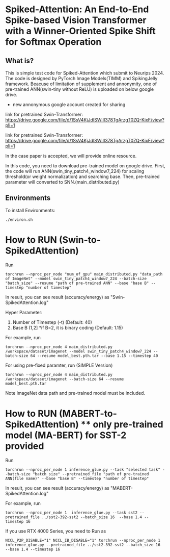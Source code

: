 # Spiked-Attention: An End-to-End Spike-based Vision Transformer with a Winner-Oriented Spike Shift for Softmax Operation
## What is?
This is simple test code for Spiked-Attention which submit to Neurips 2024.
The code is designed by PyTorch Image Models(TIMM) and SpikingJelly framework.
Beacuse of limitation of supplement and annonymity, one of pre-trained ANN(swin-tiny without ReLU) is uploaded on below google drive. 
* new annonymous google account created for sharing 

link for pretrained Swin-Transformer: https://drive.google.com/file/d/1SsV4KjJdISWiII378TgArzgT0ZQ-KixF/view?pli=1

link for pretrained Swin-Transformer: https://drive.google.com/file/d/1SsV4KjJdISWiII378TgArzgT0ZQ-KixF/view?pli=1

In the case paper is accepted, we will provide online resource.

In this code, you need to download pre-trained model on google drive.
First, the code will run ANN(swin_tiny_patch4_window7_224) for scaling threshold(or weight normalization) and searching base.
Then, pre-trained parameter will converted to SNN.(main_distributed.py)

## Environments
To install Environments:

```
./environ.sh
```


# How to RUN (Swin-to-SpikedAttention)


Run
```
torchrun --nproc_per_node "num_of_gpu" main_distributed.py "data_path of ImageNet" --model swin_tiny_patch4_window7_224 --batch-size "batch_size" --resume "path of pre-trained ANN" --base "base B" --timestep "number of timestep"
```

In result, you can see result (accuracy/energy) as "Swin-SpikedAttention.log"

Hyper Parameter:
1. Number of Timestep (-t)   (Default: 40)
2. Base B (1,2] *if B=2, it is binary coding (Default: 1.15)


For example, run
```
torchrun --nproc_per_node 4 main_distributed.py /workspace/dataset/imagenet --model swin_tiny_patch4_window7_224 --batch-size 64 --resume model_best.pth.tar --base 1.15 --timestep 40
```

For using pre-fixed paramter, run (SIMPLE Version)
```
torchrun --nproc_per_node 4 main_distributed.py /workspace/dataset/imagenet --batch-size 64 --resume model_best.pth.tar 
```
Note ImageNet data path and pre-trained model must be included.

# How to RUN (MABERT-to-SpikedAttention) ** only pre-trained model (MA-BERT) for SST-2 provided
Run
```
torchrun --nproc_per_node 1 inference_glue.py --task "selected task" --batch-size "batch_size" --pretrained_file "path of pre-trained ANN(file name)" --base "base B" --timestep "number of timestep"
```
In result, you can see result (accuracy/energy) as "MABERT-SpikedAttention.log"

For example, run
```
torchrun --nproc_per_node 1  inference_glue.py --task sst2 --pretrained_file ../sst2-392-sst2 --batch_size 16  --base 1.4 --timestep 16
```

If you use RTX 4000 Series, you need to Run as
```
NCCL_P2P_DISABLE="1" NCCL_IB_DISABLE="1" torchrun --nproc_per_node 1  inference_glue.py --pretrained_file ../sst2-392-sst2 --batch_size 16  --base 1.4 --timestep 16
```

 
